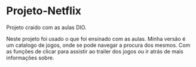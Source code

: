 # Projeto-Netflix
Projeto craido com as aulas DIO.

Neste projeto foi usado o que foi ensinado com as aulas. 
Minha versão é um catalogo de jogos, onde se pode navegar a procura dos mesmos.
Com as funções de clicar para assistir ao trailer dos jogos ou ir atrás de mais informações sobre.
